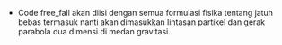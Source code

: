 - Code free_fall akan diisi dengan semua formulasi fisika tentang jatuh bebas
  termasuk nanti akan dimasukkan lintasan partikel dan gerak parabola dua dimensi
  di medan gravitasi. 
